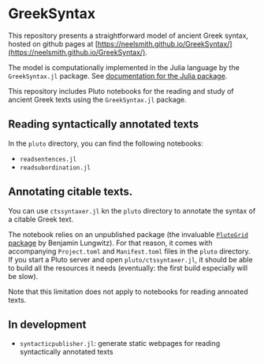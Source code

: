 # GreekSyntax

This repository presents a straightforward model of ancient Greek syntax, hosted on github pages at [https://neelsmith.github.io/GreekSyntax/](https://neelsmith.github.io/GreekSyntax/).

The model is computationally implemented in the Julia language by the `GreekSyntax.jl` package.  See [documentation for the Julia package](https://neelsmith.github.io/GreekSyntax.jl/stable/).


This repository includes Pluto notebooks for the reading and study of ancient Greek texts using the `GreekSyntax.jl` package.




## Reading syntactically annotated texts

In the `pluto` directory, you can find the following notebooks:

- `readsentences.jl`
- `readsubordination.jl`

## Annotating citable texts.

You can use `ctssyntaxer.jl` kn the `pluto` directory to annotate the syntax of a citable Greek text.

The notebook relies on an unpublished package (the invaluable [`PlutoGrid` package](https://github.com/lungben/PlutoGrid.jl) by Benjamin Lungwitz). For that reason, it comes with accompanying `Project.toml` and `Manifest.toml` files in the `pluto` directory.  If you start a Pluto server and open `pluto/ctssyntaxer.jl`, it should be able to build all the resources it needs (eventually: the first build especially will be slow).

Note that this limitation does not apply to notebooks for reading annoated texts.


## In development

- `syntacticpublisher.jl`: generate static webpages for reading syntactically annotated texts